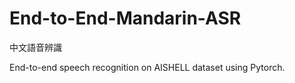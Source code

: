 # End-to-End-Mandarin-ASR

中文語音辨識

End-to-end speech recognition on AISHELL dataset using Pytorch.

